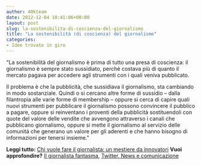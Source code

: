 ```yaml
---
author: 40kteam
date: 2012-12-04 10:41:06+00:00
layout: post
slug: la-sostenibilita-di-coscienza-del-giornalismo
title: "La sostenibilità (di coscienza) del giornalismo"
categories:
- Idee trovate in giro
---
```


"La sostenibilità del giornalismo è prima di tutto una presa di coscienza: il giornalismo è sempre stato sussidiato, perché costava più di quanto il mercato pagava per accedere agli strumenti con i quali veniva pubblicato. 

Il problema è che la pubblicità, che sussidiava il giornalismo, sta cambiando in modo sostanziale. Quindi o si cercano altre forme di sussidio – dalla filantropia alle varie forme di membership – oppure si cerca di capire quali nuovi strumenti per pubblicare il giornalismo possono convincere il pubblico a pagare, oppure si reinventano i proventi della pubblicità sostituendoli con quote del valore delle vendite che avvengono attraverso i canali che pubblicano giornalismo, oppure si mette il giornalismo al servizio delle comunità che generano un valore per gli aderenti e che hanno bisogno di informazioni per tenersi insieme."

**Leggi tutto:** [Chi vuole fare il giornalista: un mestiere da innovatori](http://blog.debiase.com/2012/12/chi-vuole-fare-il-giornalista-un-mestiere-da-innovatori/)
**Vuoi approfondire?** [Il giornalista fantasma](http://40k.it/il-giornalista-fantasma/), [Twitter, News e comunicazione](http://40k.it/twitter-news-e-comunicazione/)
